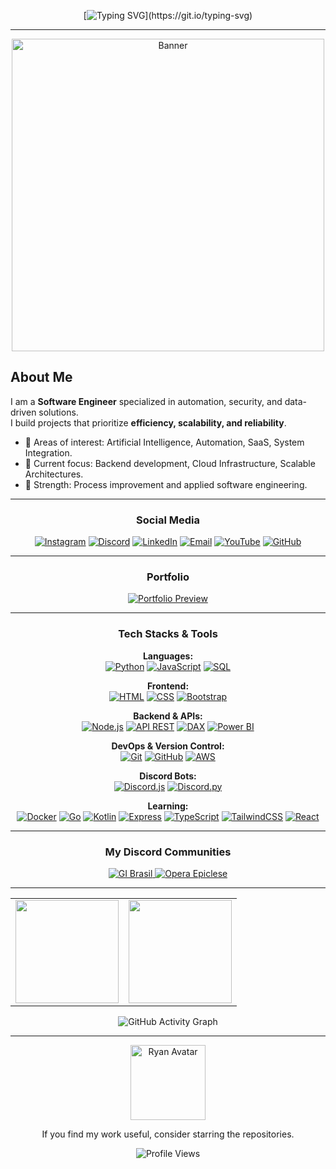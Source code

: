 <div align="center">

[![Typing SVG](https://readme-typing-svg.herokuapp.com?color=00FFAA&size=30&center=true&vCenter=true&width=1000&lines=Welcome,+I'm+Ryan+Rodrigues!)](https://git.io/typing-svg)

</div>

---

<div align="center">
  <img src="https://i.imgur.com/5pM5Ava.png" width="500" alt="Banner">
</div>

## About Me  

I am a **Software Engineer** specialized in automation, security, and data-driven solutions.  
I build projects that prioritize **efficiency, scalability, and reliability**.

- 🌟 Areas of interest: Artificial Intelligence, Automation, SaaS, System Integration.  
- 🌟 Current focus: Backend development, Cloud Infrastructure, Scalable Architectures.  
- 🌟 Strength: Process improvement and applied software engineering.

---

<div align="center">

### Social Media

[![Instagram](https://img.shields.io/badge/Instagram-E4405F?style=for-the-badge&logo=instagram&logoColor=white)](https://instagram.com/ryan.ditko)
[![Discord](https://img.shields.io/badge/Discord-7289DA?style=for-the-badge&logo=discord&logoColor=white)](https://discord.gg/eWkcKYKCc4)
[![LinkedIn](https://img.shields.io/badge/LinkedIn-0077B5?style=for-the-badge&logo=linkedin&logoColor=white)](https://www.linkedin.com/in/ryan-rodrigues-592a27313)
[![Email](https://img.shields.io/badge/Email-D44638?style=for-the-badge&logo=gmail&logoColor=white)](mailto:yryurodriguess@gmail.com)
[![YouTube](https://img.shields.io/badge/YouTube-FF0000?style=for-the-badge&logo=youtube&logoColor=white)](https://www.youtube.com/@Ryanditko)
[![GitHub](https://img.shields.io/badge/GitHub-181717?style=for-the-badge&logo=github&logoColor=white)](https://github.com/Ryanditko)

---

### Portfolio

[![Portfolio Preview](https://img.shields.io/badge/Portfolio-00BFFF?style=for-the-badge&logo=vercel&logoColor=white)](https://ryandev-dun.vercel.app)

---

### Tech Stacks & Tools

**Languages:**  
[![Python](https://img.shields.io/badge/Python-3776AB?style=for-the-badge&logo=python&logoColor=white)]()
[![JavaScript](https://img.shields.io/badge/JavaScript-F7DF1E?style=for-the-badge&logo=javascript&logoColor=black)]()
[![SQL](https://img.shields.io/badge/SQL-00758F?style=for-the-badge&logo=sql&logoColor=white)]()

**Frontend:**  
[![HTML](https://img.shields.io/badge/HTML-E34F26?style=for-the-badge&logo=html5&logoColor=white)]()
[![CSS](https://img.shields.io/badge/CSS-1572B6?style=for-the-badge&logo=css3&logoColor=white)]()
[![Bootstrap](https://img.shields.io/badge/Bootstrap-7952B3?style=for-the-badge&logo=bootstrap&logoColor=white)]()

**Backend & APIs:**  
[![Node.js](https://img.shields.io/badge/Node.js-339933?style=for-the-badge&logo=node.js&logoColor=white)]()
[![API REST](https://img.shields.io/badge/API_REST-FF6C37?style=for-the-badge&logo=postman&logoColor=white)]()
[![DAX](https://img.shields.io/badge/DAX-0078D4?style=for-the-badge&logo=powerbi&logoColor=white)]()
[![Power BI](https://img.shields.io/badge/Power_BI-F2C811?style=for-the-badge&logo=powerbi&logoColor=black)]()

**DevOps & Version Control:**  
[![Git](https://img.shields.io/badge/Git-F05032?style=for-the-badge&logo=git&logoColor=white)]()
[![GitHub](https://img.shields.io/badge/GitHub-181717?style=for-the-badge&logo=github&logoColor=white)]()
[![AWS](https://img.shields.io/badge/AWS-232F3E?style=for-the-badge&logo=amazonwebservices&logoColor=white)]()

**Discord Bots:**  
[![Discord.js](https://img.shields.io/badge/Discord.js-7289DA?style=for-the-badge&logo=discord&logoColor=white)]()
[![Discord.py](https://img.shields.io/badge/Discord.py-7289DA?style=for-the-badge&logo=discord&logoColor=white)]()

**Learning:**  
[![Docker](https://img.shields.io/badge/Docker-2496ED?style=for-the-badge&logo=docker&logoColor=white)]()
[![Go](https://img.shields.io/badge/Go-00ADD8?style=for-the-badge&logo=go&logoColor=white)]()
[![Kotlin](https://img.shields.io/badge/Kotlin-0095D5?style=for-the-badge&logo=kotlin&logoColor=white)]()
[![Express](https://img.shields.io/badge/Express-000000?style=for-the-badge&logo=express&logoColor=white)]()
[![TypeScript](https://img.shields.io/badge/TypeScript-3178C6?style=for-the-badge&logo=typescript&logoColor=white)]()
[![TailwindCSS](https://img.shields.io/badge/TailwindCSS-06B6D4?style=for-the-badge&logo=tailwindcss&logoColor=white)]()
[![React](https://img.shields.io/badge/React-61DAFB?style=for-the-badge&logo=react&logoColor=black)]()

---

### My Discord Communities

<a href="https://discord.gg/gibrasil">
  <img src="https://cardzera.audibert.dev/api/748720691645251716?backgroundColor=000000&buttonColor=ffffff&buttonTextColor=000000&infoColor=ffffff&nameColor=ffffff&borderRadius=10&titleLen=24&elipsis=false&t={timestamp}" alt="GI Brasil"/>
</a>
<a href="https://discord.gg/operaepiclese">
  <img src="https://cardzera.audibert.dev/api/996403908530405406?backgroundColor=000000&buttonColor=ffffff&buttonTextColor=000000&infoColor=ffffff&nameColor=ffffff&borderRadius=10&titleLen=24&elipsis=false&t={timestamp}" alt="Opera Epiclese"/>
</a>

---

<div align="center">

<table>
  <tr>
    <td>
      <img src="https://github-readme-stats.vercel.app/api?username=Ryanditko&theme=radical&hide_border=false&include_all_commits=true&count_private=true&show_icons=true" height="165"/>
    </td>
    <td>
      <img src="https://github-readme-stats.vercel.app/api/top-langs/?username=Ryanditko&layout=compact&theme=radical&hide_border=false" height="165"/>
    </td>
  </tr>
</table>

![GitHub Activity Graph](https://github-readme-activity-graph.vercel.app/graph?username=Ryanditko&theme=react-dark&bg_color=0d1117&color=00ffbb&line=ff0066&point=ffffff&area=true&hide_border=true)

---

<img src="https://i.imgur.com/M88ww3B.png" alt="Ryan Avatar" width="120">

If you find my work useful, consider starring the repositories.  

![Profile Views](https://komarev.com/ghpvc/?username=Ryanditko&label=Profile%20Views&color=00FFAA&style=flat)

</div>